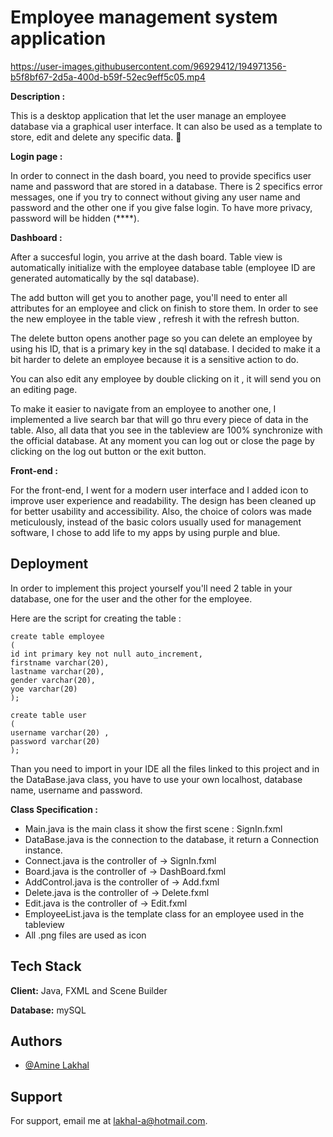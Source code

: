 
# Employee management system application



https://user-images.githubusercontent.com/96929412/194971356-b5f8bf67-2d5a-400d-b59f-52ec9eff5c05.mp4

**Description :** 

This is a desktop application that let the user manage an employee database via a
graphical user interface. It can also be used as a template to store, edit and delete 
any specific data. 💼 

**Login page :**

In order to connect in the dash board, you need to provide specifics user name and password
that are stored in a database. There is 2 specifics error messages, one if you try to connect
without giving any user name and password and the other one if you give false login.
 To have more privacy, password will be hidden (****).

**Dashboard :** 

After a succesful login, you arrive at the dash board. Table view is automatically initialize
with the employee database table (employee ID are generated automatically by the sql database).

The add button will get you to another page, you'll need to enter all attributes for an employee 
and click on finish to store them. In order to see the new employee in the table view , refresh 
it with the refresh button.

The delete button opens another page so you can delete an employee by using his ID, that is a 
primary key in the sql database. I decided to make it a bit harder to delete an employee because 
it is a sensitive action to do.

You can also edit any employee by double clicking on it , it will send you on an editing page. 

To make it easier to navigate from an employee to another one, I implemented a live search bar that will
go thru every piece of data in the table. Also, all data that you see in the tableview are 100% synchronize with the official database. 
At any moment you can log out or close the page by clicking on the log out button or the exit button.

**Front-end :** 

For the front-end, I went for a modern user interface and I added icon to improve user experience and readability. The design has been cleaned up for better usability and accessibility. Also, the choice of colors was made meticulously, instead of the basic colors usually used for management software, I chose to add life to my apps by using purple and blue. 


## Deployment

In order to implement this project yourself you'll need 2 table in your database, one for the user and
the other for the employee.

Here are the script for creating the table : 
```
create table employee
(
id int primary key not null auto_increment,
firstname varchar(20),
lastname varchar(20),
gender varchar(20),
yoe varchar(20)
);

create table user 
(
username varchar(20) ,
password varchar(20)
);
```
Than you need to import in your IDE all the files linked to this project and in the DataBase.java class, you have to use your own localhost, database name, username and password.

**Class Specification :**

- Main.java is the main class it show the first scene : SignIn.fxml
- DataBase.java is the connection to the database, it return a Connection instance.
- Connect.java is the controller of -> SignIn.fxml
- Board.java is the controller of -> DashBoard.fxml
- AddControl.java is the controller of -> Add.fxml
- Delete.java is the controller of -> Delete.fxml
- Edit.java is the controller of -> Edit.fxml
- EmployeeList.java is the template class for an employee used in the tableview
- All .png files are used as icon






## Tech Stack

**Client:** Java, FXML and Scene Builder

**Database:** mySQL



## Authors

- [@Amine Lakhal](https://github.com/aminelkl)

## Support

For support, email me at lakhal-a@hotmail.com.

